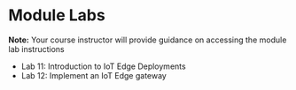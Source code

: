 # Module Labs

**Note:** Your course instructor will provide guidance on accessing the module lab instructions   

* Lab 11: Introduction to IoT Edge Deployments
* Lab 12: Implement an IoT Edge gateway
